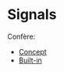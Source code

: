 # Signals

Confère:
  * [Concept](https://docs.djangoproject.com/en/4.0/topics/signals/)
  * [Built-in](https://docs.djangoproject.com/en/4.0/ref/signals/)
